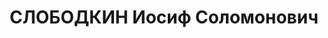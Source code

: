 ---
title: СЛОБОДКИН Иосиф Соломонович
description: 'Род. в 1903, г. Ростов-на-Дону, еврей, обр.: среднее, б/п. Проживал:
  г. Иркутск. Начальник коммерческо-хозяйственного управления Иркутских заводов №
  96 и № 97

  Арестован 03.04.1937. Обв. по ст. 58-1а, 17, 9, 11. Приговор: ВК ВС СССР, 24.10.1937
  – 10 лет лишения свободы.

  Реабилитирован 10.04.1956'
---